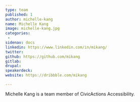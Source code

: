 ```yaml
---
type: team
published: 1
author: michelle-kang
name: Michelle Kang
image: michelle-kang.jpg
categories:
 - 
sidenav: docs
linkedin: https://www.linkedin.com/in/mikang/
twitter: 
github: https://github.com/mikang
gitlab: 
drupal:
speakerdeck: 
website: https://dribbble.com/mikang

---
```


Michelle Kang is a team member of CivicActions Accessibility.
